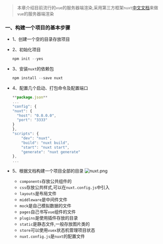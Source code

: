 >本章介绍目前流行的`vue`的服务器端渲染,采用第三方框架`nuxt`[中文文档](https://zh.nuxtjs.org/)来做`vue`的服务器端渲染

### 一、构建一个项目的基本步骤
* 1、创建一个空的目录存放项目
* 2、初始化项目

    ```javascript
    npm init --yes
    ```
    
* 3、安装`nuxt`的依赖包

    ```javascript
    npm install --save nuxt
    ```
    
* 4、配置几个启动、打包命令及配置端口

    ```javascript
    **package.json**
    ...
    "config": {
    "nuxt": {
      "host": "0.0.0.0",
      "port": "3333"
    }
    },
    "scripts": {
        "dev": "nuxt",
        "build": "nuxt build",
        "start": "nuxt start",
        "generate": "nuxt generate"
    },
    ...
    ```
    
* 5、根据文档构建一个项目全部的目录
    ![nuxt.png](http://img.blog.csdn.net/20171222212046900?watermark/2/text/aHR0cDovL2Jsb2cuY3Nkbi5uZXQva3VhbmdzaHAxMjg=/font/5a6L5L2T/fontsize/400/fill/I0JBQkFCMA==/dissolve/70/gravity/SouthEast)
    * `components`存放公共组件的
    * `css`存放公共样式,可以在`nuxt.config.js`中引入
    * `layouts`是布局文件
    * `middleware`是中间件文件
    * `mock`是自己模拟数据的文件
    * `pages`自己书写`vue`组件的文件
    * `plugins`是使用插件存放的目录
    * `static`是静态文件,一般存放图片类的
    * `store`可以使用`vuex`状态机管理项目状态
    * `nuxt.config.js`是`nuxt`的配置文件

